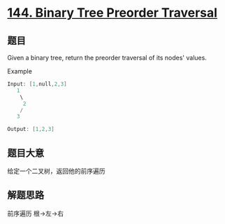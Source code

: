# [144. Binary Tree Preorder Traversal](https://leetcode.com/problems/binary-tree-preorder-traversal/)


## 题目

Given a binary tree, return the preorder traversal of its nodes' values.

Example
```c
Input: [1,null,2,3]
   1
    \
     2
    /
   3

Output: [1,2,3]
```

## 题目大意

给定一个二叉树，返回他的前序遍历

## 解题思路

前序遍历 根->左->右

